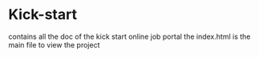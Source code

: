 # Kick-start
contains all the doc of the kick start online job portal
the index.html is the main file to view the project

